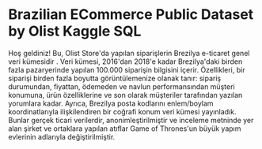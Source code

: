 # Brazilian ECommerce Public Dataset by Olist  Kaggle SQL
 Hoş geldiniz! Bu, Olist Store'da yapılan siparişlerin Brezilya e-ticaret genel veri kümesidir . Veri kümesi, 2016'dan 2018'e kadar Brezilya'daki birden fazla pazaryerinde yapılan 100.000 siparişin bilgisini içerir. Özellikleri, bir siparişi birden fazla boyutta görüntülemenize olanak tanır: sipariş durumundan, fiyattan, ödemeden ve navlun performansından müşteri konumuna, ürün özelliklerine ve son olarak müşteriler tarafından yazılan yorumlara kadar. Ayrıca, Brezilya posta kodlarını enlem/boylam koordinatlarıyla ilişkilendiren bir coğrafi konum veri kümesi yayınladık.  Bunlar gerçek ticari verilerdir, anonimleştirilmiştir ve inceleme metninde yer alan şirket ve ortaklara yapılan atıflar Game of Thrones'un büyük yapım evlerinin adlarıyla değiştirilmiştir.
